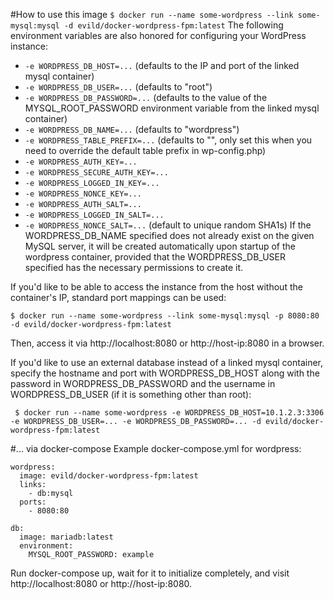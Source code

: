 #How to use this image
```$ docker run --name some-wordpress --link some-mysql:mysql -d evild/docker-wordpress-fpm:latest```
The following environment variables are also honored for configuring your WordPress instance:

* ```-e WORDPRESS_DB_HOST=...``` (defaults to the IP and port of the linked mysql container)
* ```-e WORDPRESS_DB_USER=...``` (defaults to "root")
* ```-e WORDPRESS_DB_PASSWORD=...``` (defaults to the value of the MYSQL_ROOT_PASSWORD environment variable from the linked mysql container)
* ```-e WORDPRESS_DB_NAME=...``` (defaults to "wordpress")
* ```-e WORDPRESS_TABLE_PREFIX=...``` (defaults to "", only set this when you need to override the default table prefix in wp-config.php)
* ```-e WORDPRESS_AUTH_KEY=...```
* ```-e WORDPRESS_SECURE_AUTH_KEY=...```
* ```-e WORDPRESS_LOGGED_IN_KEY=...```
* ```-e WORDPRESS_NONCE_KEY=...```
* ```-e WORDPRESS_AUTH_SALT=...```
* ```-e WORDPRESS_LOGGED_IN_SALT=...```
* ```-e WORDPRESS_NONCE_SALT=...``` (default to unique random SHA1s)
If the WORDPRESS_DB_NAME specified does not already exist on the given MySQL server, it will be created automatically upon startup of the wordpress container, provided that the WORDPRESS_DB_USER specified has the necessary permissions to create it.

If you'd like to be able to access the instance from the host without the container's IP, standard port mappings can be used:

```
$ docker run --name some-wordpress --link some-mysql:mysql -p 8080:80 -d evild/docker-wordpress-fpm:latest
```
Then, access it via http://localhost:8080 or http://host-ip:8080 in a browser.

If you'd like to use an external database instead of a linked mysql container, specify the hostname and port with WORDPRESS_DB_HOST along with the password in WORDPRESS_DB_PASSWORD and the username in WORDPRESS_DB_USER (if it is something other than root):

```
 $ docker run --name some-wordpress -e WORDPRESS_DB_HOST=10.1.2.3:3306 -e WORDPRESS_DB_USER=... -e WORDPRESS_DB_PASSWORD=... -d evild/docker-wordpress-fpm:latest 
```

#... via docker-compose
Example docker-compose.yml for wordpress:
```
wordpress:
  image: evild/docker-wordpress-fpm:latest
  links:
    - db:mysql
  ports:
    - 8080:80

db:
  image: mariadb:latest
  environment:
    MYSQL_ROOT_PASSWORD: example
```
Run docker-compose up, wait for it to initialize completely, and visit http://localhost:8080 or http://host-ip:8080.
